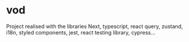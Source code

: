 # vod
Project realised with the libraries Next, typescript, react query, zustand, i18n, styled components, jest, react testing library, cypress...
